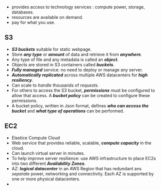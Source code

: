 - provides access to technology services : compute power, storage, databases.
- resources are available on demand.
- pay for what you use.
## S3
- ***S3 buckets*** suitable for static webpage.
- Store ***any type*** or ***amount*** of data and retrieve it from ***anywhere***.
- Any type of file and any metadata is called an ***object***.
- Objects are stored in S3 containers called ***buckets***.
- ***Fully managed*** service: no need to deploy or manage any server.
- ***Automatically replicated*** across multiple AWS datacenters for ***high resiliency***.
- Can scale to *handle* thousands of *requests*.
- For others to access the S3 bucket, ***permissions*** must be configured to allow that access. A ***bucket policy*** can be created to configure these permissions.
- A bucket policy, written in Json format, defines ***who can access the bucket*** and ***what type of operations*** can be performed.
## EC2
- Elastice Compute Cloud
- Web service that provides reliable, scalable, ***compute capacity*** in the cloud.
- Can launch virtual server in minutes.
- To help improve server resilience: use AWS infrastructure to place  EC2s into two different ***Availability Zones***.
- AZ: ***logical datacenter*** in an AWS Region that has redundant ans *separate* power, networking and connectivity. Each AZ is supported by one or more physical datacenters.
- 
